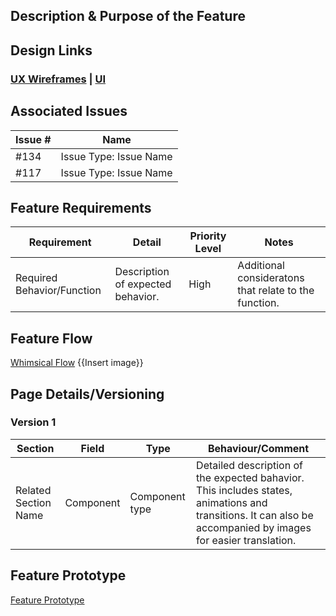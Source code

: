 <!-- 
    The Feature Wiki task is the documentation of the details for a feature.
    Please follow the instructions in each of the sections below, adhering to the template and replacing the placeholder text as you go.
    NB. This is a template and sections can be filled or left as is where information is or is not available, or sections are or are not relevant.
    Please replace the braces {{  }} and the text between.
    Please a description of the feature and it's intended purpose.
-->
## Description & Purpose of the Feature
<!-- 
    Links to design resources.
-->

## Design Links
### [UX Wireframes]() |  [UI]()
<!-- 
    Links to all related issues created for this feature.
-->

## Associated Issues
| Issue # | Name |
| ------ | ------ |
| #134 | Issue Type: Issue Name |
| #117 | Issue Type: Issue Name |
<!-- 
    Links to all related issues created for this feature.
-->

## Feature Requirements
| Requirement | Detail | Priority Level | Notes |
| ------ | ------ | ------ | ------ |
| Required Behavior/Function | Description of expected behavior. | High | Additional consideratons that relate to the function. |
<!-- 
    Links to userflow accompanied by an image of the same.
-->

## Feature Flow
[Whimsical Flow]()
{{Insert image}}

## Page Details/Versioning
### Version 1
| Section | Field | Type | Behaviour/Comment |
| ------ | ------ | ------ | ------ |
| Related Section Name | Component | Component type | Detailed description of the expected bahavior. This includes states, animations and transitions. It can also be accompanied by images for easier translation. |

## Feature Prototype
[Feature Prototype]()

